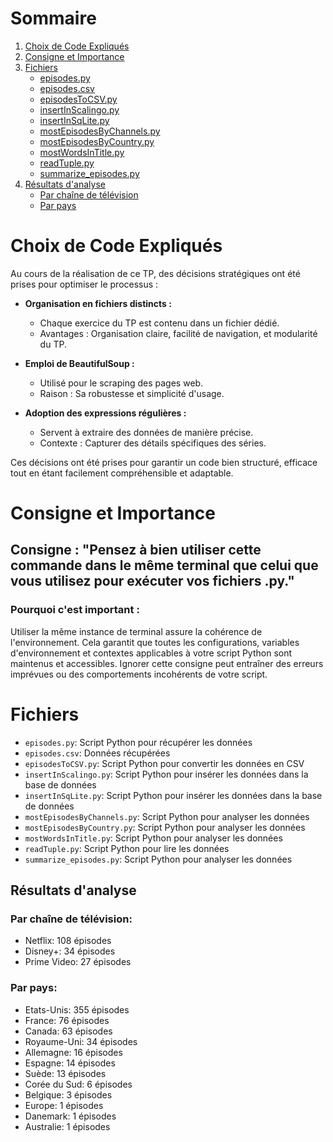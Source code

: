 # Sommaire

1. [Choix de Code Expliqués](#choix-de-code-expliqués)
2. [Consigne et Importance](#consigne-et-importance)
3. [Fichiers](#fichiers)
    - [episodes.py](#episodespy)
    - [episodes.csv](#episodescsv)
    - [episodesToCSV.py](#episodestocsvpy)
    - [insertInScalingo.py](#insertinscalingopy)
    - [insertInSqLite.py](#insertinsqlitepy)
    - [mostEpisodesByChannels.py](#mostepisodesbychannelspy)
    - [mostEpisodesByCountry.py](#mostepisodesbycountrypy)
    - [mostWordsInTitle.py](#mostwordsintitlepy)
    - [readTuple.py](#readtuplepy)
    - [summarize_episodes.py](#summarize_episodespy)
4. [Résultats d'analyse](#résultats-danalyse)
    - [Par chaîne de télévision](#par-chaîne-de-télévision)
    - [Par pays](#par-pays)

# Choix de Code Expliqués

Au cours de la réalisation de ce TP, des décisions stratégiques ont été prises pour optimiser le processus :

- **Organisation en fichiers distincts :**
    - Chaque exercice du TP est contenu dans un fichier dédié.
    - Avantages : Organisation claire, facilité de navigation, et modularité du TP.

- **Emploi de BeautifulSoup :**
    - Utilisé pour le scraping des pages web.
    - Raison : Sa robustesse et simplicité d'usage.

- **Adoption des expressions régulières :**
    - Servent à extraire des données de manière précise.
    - Contexte : Capturer des détails spécifiques des séries.

Ces décisions ont été prises pour garantir un code bien structuré, efficace tout en étant facilement compréhensible et adaptable.

# Consigne et Importance
## Consigne : "Pensez à bien utiliser cette commande dans le même terminal que celui que vous utilisez pour exécuter vos fichiers .py."
### Pourquoi c'est important :
Utiliser la même instance de terminal assure la cohérence de l'environnement. Cela garantit que toutes les configurations, variables d'environnement et contextes applicables à votre script Python sont maintenus et accessibles. Ignorer cette consigne peut entraîner des erreurs imprévues ou des comportements incohérents de votre script.

# Fichiers

- `episodes.py`: Script Python pour récupérer les données
- `episodes.csv`: Données récupérées
- `episodesToCSV.py`: Script Python pour convertir les données en CSV
- `insertInScalingo.py`: Script Python pour insérer les données dans la base de données
- `insertInSqLite.py`: Script Python pour insérer les données dans la base de données
- `mostEpisodesByChannels.py`: Script Python pour analyser les données
- `mostEpisodesByCountry.py`: Script Python pour analyser les données
- `mostWordsInTitle.py`: Script Python pour analyser les données
- `readTuple.py`: Script Python pour lire les données
- `summarize_episodes.py`: Script Python pour analyser les données

## Résultats d'analyse

### Par chaîne de télévision:

- Netflix: 108 épisodes
- Disney+: 34 épisodes
- Prime Video: 27 épisodes

### Par pays:

- Etats-Unis: 355 épisodes
- France: 76 épisodes
- Canada: 63 épisodes
- Royaume-Uni: 34 épisodes
- Allemagne: 16 épisodes
- Espagne: 14 épisodes
- Suède: 13 épisodes
- Corée du Sud: 6 épisodes
- Belgique: 3 épisodes
- Europe: 1 épisodes
- Danemark: 1 épisodes
- Australie: 1 épisodes
